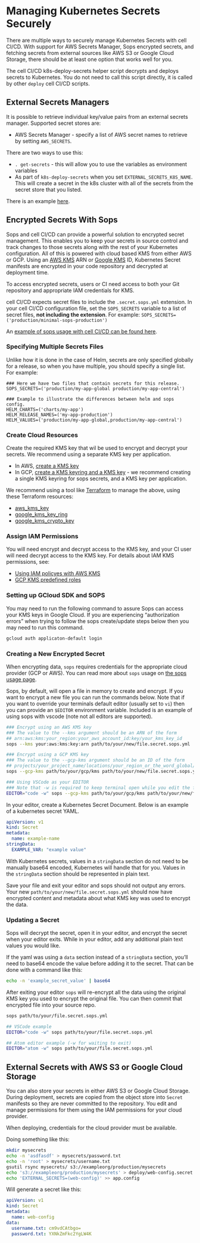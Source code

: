 # Managing Kubernetes Secrets Securely
There are multiple ways to securely manage Kubernetes Secrets with cell CI/CD. With support for AWS Secrets Manager, Sops encrypted secrets, and fetching secrets from external sources like AWS S3 or Google Cloud Storage, there should be at least one option that works well for you.

The cell CI/CD k8s-deploy-secrets helper script decrypts and deploys secrets to Kubernetes. You do not need to call this script directly, it is called by other `deploy` cell CI/CD scripts.

## External Secrets Managers
It is possible to retrieve individual key/value pairs from an external secrets manager. Supported secret stores are:

* AWS Secrets Manager - specify a list of AWS secret names to retrieve by setting `AWS_SECRETS`.

There are two ways to use this:
* `. get-secrets` - this will allow you to use the variables as environment variables
* As part of `k8s-deploy-secrets` when you set `EXTERNAL_SECRETS_K8S_NAME`.  This will create a secret in the k8s cluster with all of the secrets from the secret store that you listed.

There is an example [here](https://git.prod.cellulant.com/ops-templates/ci-cd-workflows/rok8s-scripts/getting-started/snippets/25).

## Encrypted Secrets With Sops

Sops and cell CI/CD can provide a powerful solution to encrypted secret management. This enables you to keep your secrets in source control and track changes to those secrets along with the rest of your Kubernetes configuration. All of this is powered with cloud based KMS from either AWS or GCP. Using an [AWS KMS](https://aws.amazon.com/kms/) ARN or [Google KMS](https://cloud.google.com/kms/) ID, Kubernetes Secret manifests are encrypted in your code repository and decrypted at deployment time.

To access encrypted secrets, users or CI need access to both your Git repository and appropriate IAM credentials for KMS.

cell CI/CD expects secret files to include the `.secret.sops.yml` extension. In your cell CI/CD configuration file, set the `SOPS_SECRETS` variable to a list of secret files, **not including the extension**. For example: `SOPS_SECRETS=('production/minimal-sops-production')`

An [example of sops usage with cell CI/CD can be found here](/examples/minimal-sops-secrets).

### Specifying Multiple Secrets Files

Unlike how it is done in the case of Helm, secrets are only specified globally for a release, so when you have multiple, you should specify a single list. For example:

```
### Here we have two files that contain secrets for this release.
SOPS_SECRETS=('production/my-app-global production/my-app-central')

### Example to illustrate the differences between helm and sops config.
HELM_CHARTS=('charts/my-app')
HELM_RELEASE_NAMES=('my-app-production')
HELM_VALUES=('production/my-app-global,production/my-app-central')
```

### Create Cloud Resources

Create the required KMS key that wil be used to encrypt and decrypt your secrets. We recommend using a separate KMS key per application.

* In AWS, [create a KMS key](https://docs.aws.amazon.com/kms/latest/developerguide/create-keys.html)
* In GCP, [create a KMS keyring and a KMS key](https://cloud.google.com/kms/docs/quickstart) - we recommend creating a single KMS keyring for sops secrets, and a KMS key per application.

We recommend using a tool like [Terraform](http://terraform.io) to manage the above, using these Terraform resources:

* [aws_kms_key](https://www.terraform.io/docs/providers/aws/r/kms_key.html)
* [google_kms_key_ring](https://www.terraform.io/docs/providers/google/d/google_kms_key_ring.html)
* [google_kms_crypto_key](https://www.terraform.io/docs/providers/google/d/google_kms_crypto_key.html)

### Assign IAM Permissions

You will need encrypt and decrypt access to the KMS key, and your CI user will need decrypt access to the KMS key. For details about IAM KMS permissions, see:

* [Using IAM policyes with AWS KMS](https://docs.aws.amazon.com/kms/latest/developerguide/iam-policies.html)
* [GCP KMS predefined roles](https://cloud.google.com/kms/docs/reference/permissions-and-roles#predefined_roles)

### Setting up GCloud SDK and SOPS

You may need to run the following command to assure Sops can access your KMS keys in Google Cloud. If you are experiencing “authorization errors” when trying to follow the sops create/update steps below then you may need to run this command.

```bash
gcloud auth applicaton-default login
```

### Creating a New Encrypted Secret

When encrypting data, `sops` requires credentials for the appropriate
cloud provider (GCP or AWS). You can read more about `sops` usage on [the sops usage page](https://github.com/mozilla/sops#usage).

Sops, by default, will open a file in memory to create and encrypt. If you want to encrypt a new file you can run the commands below. Note that if you want to override your terminals default editor (usually set to `vi`) then you can provide an `$EDITOR` environment variable. Included is an example of using sops with vscode (note not all editors are supported).

```bash
### Encrypt using an AWS KMS key
### The value to the --kms argument should be an ARN of the form
## arn:aws:kms:your_region:your_aws_account_id:key/your_kms_key_id
sops --kms your:aws:kms:key:arn path/to/your/new/file.secret.sops.yml

### Encrypt using a GCP KMS key
### The value to the --gcp-kms argument should be an ID of the form
## projects/your_project_name/locations/your_region_or_the_word_global/keyRings/your_kms_keyring_name/cryptoKeys/your_kms_key_name
sops --gcp-kms path/to/your/gcp/kms path/to/your/new/file.secret.sops.yml

### Using VSCode as your EDITOR
### Note that -w is required to keep terminal open while you edit the file
EDITOR="code -w" sops --gcp-kms path/to/your/gcp/kms path/to/your/new/file.secret.sops.yml
```

In your editor, create a Kubernetes Secret Document. Below is an example of a kubernetes secret YAML.

```yaml
apiVersion: v1
kind: Secret
metadata:
  name: example-name
stringData:
  EXAMPLE_VAR: "example value"
```

With Kubernetes secrets, values in a `stringData` section do not need to be manually base64 encoded, Kubernetes will handle that for you. Values in the `stringData` section should be represented in plain text.

Save your file and exit your editor and sops should not output any errors. Your new `path/to/your/new/file.secret.sops.yml` should now have encrypted content and metadata about what KMS key was used to encrypt the data.

### Updating a Secret

Sops will decrypt the secret, open it in your editor, and encrypt the secret when your editor exits. While in your editor, add any additional plain text values you would like.

If the yaml was using a `data` section instead of a `stringData` section, you’ll need to base64 encode the value before adding it to the secret. That can be done with a command like this:

```bash
echo -n 'example_secret_value' | base64
```

After exiting your editor `sops` will re-encrypt all the data using the original KMS key you used to encrypt the original file. You can then commit that encrypted file into your source repo.

```bash
sops path/to/your/file.secret.sops.yml

## VSCode example
EDITOR="code -w" sops path/to/your/file.secret.sops.yml

## Atom editor example (-w for waiting to exit)
EDITOR="atom -w" sops path/to/your/file.secret.sops.yml
```

## External Secrets with AWS S3 or Google Cloud Storage
You can also store your secrets in either AWS S3 or Google Cloud Storage.
During deployment, secrets are copied from the object store into `Secret` manifests so
they are never committed to the repository. You edit and manage permissions for them
using the IAM permissions for your cloud provider.

When deploying, credentials for the cloud provider must be available.

Doing something like this:
```bash
mkdir mysecrets
echo -n 'asdfasdf' > mysecrets/password.txt
echo -n 'root' > mysecrets/username.txt
gsutil rsync mysecrets/ s3://exampleorg/production/mysecrets
echo 's3://exampleorg/production/mysecrets' > deploy/web-config.secret.external
echo 'EXTERNAL_SECRETS=(web-config)' >> app.config
```

Will generate a secret like this:
```yaml
apiVersion: v1
kind: Secret
metadata:
  name: web-config
data:
  username.txt: cm9vdCAtbgo=
  password.txt: YXNkZmFkc2YgLW4K
```
